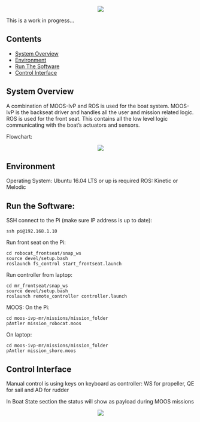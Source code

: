 <p align="center"><img src="https://user-images.githubusercontent.com/47678311/134843035-bf94204a-1e1a-4baa-b05a-0608b420d87e.png"></p>

This is a work in progress...

## Contents

- [System Overview](#systemoverview)
- [Environment](#environment)
- [Run The Software](#runthesoftware)
- [Control Interface](#controlinterface)

## System Overview

A combination of MOOS-IvP and ROS is used for the boat system. MOOS-IvP is the backseat driver and handles all the user and mission related logic. ROS is used for the front seat. This contains all the low level logic communicating with the boat’s actuators and sensors.

Flowchart:
<p align="center"><img src="https://user-images.githubusercontent.com/47678311/134934079-bc020045-4d39-49ab-9f9b-42817a68920d.png"></p>

## Environment
Operating System: Ubuntu 16.04 LTS or up is required
ROS: Kinetic or Melodic

## Run the Software:

SSH connect to the Pi (make sure IP address is up to date):
```
ssh pi@192.168.1.10
```
Run front seat on the Pi:
```
cd robocat_frontseat/snap_ws
source devel/setup.bash
roslaunch fs_control start_frontseat.launch
```
Run controller from laptop:
```
cd mr_frontseat/snap_ws
source devel/setup.bash
roslaunch remote_controller controller.launch
```
MOOS:
On the Pi:
```
cd moos-ivp-mr/missions/mission_folder
pAntler mission_robocat.moos
```
On laptop:
```
cd moos-ivp-mr/missions/mission_folder
pAntler mission_shore.moos
```
## Control Interface
Manual control is using keys on keyboard as controller:
WS for propeller, QE for sail and AD for rudder

In Boat State section the status will show as payload during MOOS missions
<p align="center"><img src="https://user-images.githubusercontent.com/47678311/134934203-96bc625d-c441-46ac-a2cf-9d8e144e75be.png"></p>
